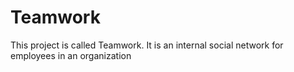 # Teamwork
This project is called Teamwork. It is an internal social network for employees in an organization
